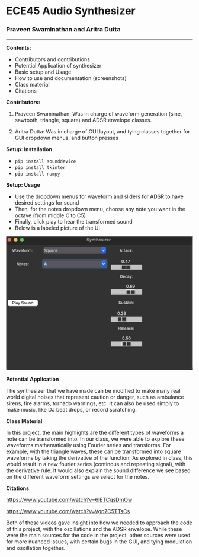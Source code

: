 # ECE45 Audio Synthesizer

### Praveen Swaminathan and Aritra Dutta

---

**Contents:**
- Contributors and contributions
- Potential Application of synthesizer
- Basic setup and Usage
- How to use and documentation (screenshots)
- Class material
- Citations


**Contributors:**
1. Praveen Swaminathan: Was in charge of waveform generation (sine, sawtooth, triangle, square) and ADSR envelope classes.

2. Aritra Dutta: Was in charge of GUI layout, and tying classes together for GUI dropdown menus, and button presses



**Setup: Installation**
- ``pip install sounddevice``
- ``pip install tkinter``
- ``pip install numpy``



**Setup: Usage**
- Use the dropdown menus for waveform and sliders for ADSR to have desired settings for sound
- Then, for the notes dropdown menu, choose any note you want in the octave (from middle C to C5)
- Finally, click play to hear the transformed sound
- Below is a labeled picture of the UI

![](SynthDemo.png)


**Potential Application**

The synthesizer that we have made can be modified to make many real world digital noises that represent caution or danger, such as ambulance sirens, fire alarms, tornado warnings, etc. It can also be used simply to make music, like DJ beat drops, or record scratching. 



**Class Material**

In this project, the main highlights are the different types of waveforms a note can be transformed into. In our class, we were able to explore these waveforms mathematically using Fourier series and transforms. For example, with the triangle waves, these can be transformed into square waveforms by taking the derivative of the function. As explored in class, this would result in a new fourier series (continous and repeating signal), with the derivative rule. It would also explain the sound difference we see based on the different waveform settings we select for the notes.


**Citations**

https://www.youtube.com/watch?v=6lETCqsDmOw

https://www.youtube.com/watch?v=Vgp7C5TTsCs

Both of these videos gave insight into how we needed to approach the code of this project, with the oscillations and the ADSR envelope. While these were the main sources for the code in the project, other sources were used for more nuanced issues, with certain bugs in the GUI, and tying modulation and oscillation together. 

